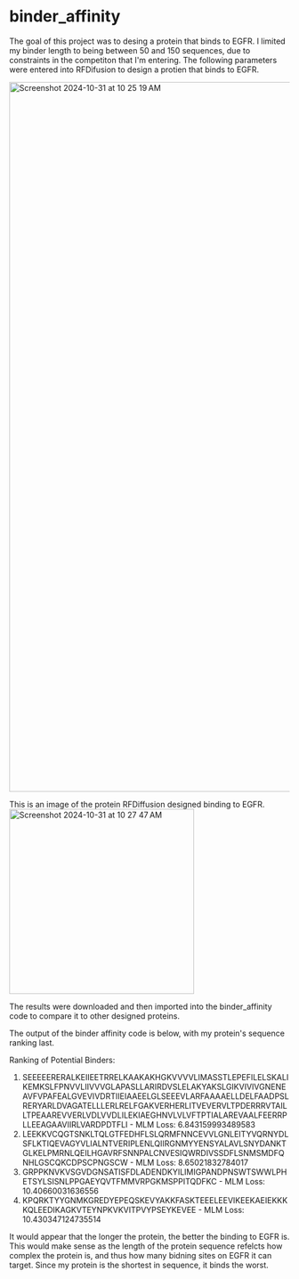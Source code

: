 # binder_affinity
The goal of this project was to desing a protein that binds to EGFR. I limited my binder length to being between 50 and 150 sequences, due to constraints in the competiton that I'm entering. 
The following parameters were entered into RFDifusion to design a protien that binds to EGFR.

<img width="1274" alt="Screenshot 2024-10-31 at 10 25 19 AM" src="https://github.com/user-attachments/assets/143aa163-c5dd-4a4a-b7f1-165f5ccdd37f">


This is an image of the protein RFDiffusion designed binding to EGFR.
<img width="332" alt="Screenshot 2024-10-31 at 10 27 47 AM" src="https://github.com/user-attachments/assets/ce841d46-b540-4c61-94fd-22a1b98a9b22">

The results were downloaded and then imported into the binder_affinity code to compare it to other designed proteins. 

The output of the binder affinity code is below, with my protein's sequence ranking last. 

Ranking of Potential Binders:
1. SEEEEERERALKEIIEETRRELKAAKAKHGKVVVVLIMASSTLEPEFILELSKALIKEMKSLFPNVVLIIVVVGLAPASLLARIRDVSLELAKYAKSLGIKVIVIVGNENEAVFVPAFEALGVEVIVDRTIIEIAAEELGLSEEEVLARFAAAAELLDELFAADPSLRERYARLDVAGATELLLERLRELFGAKVERHERLITVEVERVLTPDERRRVTAILLTPEAAREVVERLVDLVVDLILEKIAEGHNVLVLVFTPTIALAREVAALFEERRPLLEEAGAAVIIRLVARDPDTFLI - MLM Loss: 6.843159993489583
2. LEEKKVCQGTSNKLTQLGTFEDHFLSLQRMFNNCEVVLGNLEITYVQRNYDLSFLKTIQEVAGYVLIALNTVERIPLENLQIIRGNMYYENSYALAVLSNYDANKTGLKELPMRNLQEILHGAVRFSNNPALCNVESIQWRDIVSSDFLSNMSMDFQNHLGSCQKCDPSCPNGSCW - MLM Loss: 8.65021832784017
3. GRPPKNVKVSGVDGNSATISFDLADENDKYILIMIGPANDPNSWTSWWLPHETSYLSISNLPPGAEYQVTFMMVRPGKMSPPITQDFKC - MLM Loss: 10.40660031636556
4. KPQRKTYYGNMKGREDYEPEQSKEVYAKKFASKTEEELEEVIKEEKAEIEKKKKQLEEDIKAGKVTEYNPKVKVITPVYPSEYKEVEE - MLM Loss: 10.430347124735514

It would appear that the longer the protein, the better the binding to EGFR is. This would make sense as the length of the protein sequence refelcts how complex the protein is, and thus how many bidning sites on EGFR it can target.
Since my protein is the shortest in sequence, it binds the worst. 
